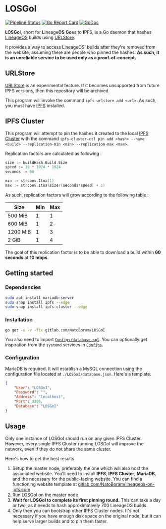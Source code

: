 # LOSGoI

[![Pipeline Status](https://gitlab.com/NatoBoram/LOSGoI/badges/master/pipeline.svg)](https://gitlab.com/NatoBoram/LOSGoI/commits/master)
[![Go Report Card](https://goreportcard.com/badge/gitlab.com/NatoBoram/LOSGoI)](https://goreportcard.com/report/gitlab.com/NatoBoram/LOSGoI)
[![GoDoc](https://godoc.org/gitlab.com/NatoBoram/LOSGoI?status.svg)](https://godoc.org/gitlab.com/NatoBoram/LOSGoI)

**LOSGoI**, short for **L**ineage**OS** **Go**es to **I**PFS, is a Go daemon that hashes [LineageOS](https://download.lineageos.org/) builds using [URLStore](https://github.com/ipfs/go-ipfs/blob/master/docs/experimental-features.md#ipfs-urlstore).

It provides a way to access LineageOS' builds after they're removed from the website, assuming there are people who pinned the hashes. **As such, it is an unreliable service to be used only as a proof-of-concept.**

## URLStore

[URLStore](https://github.com/ipfs/go-ipfs/blob/master/docs/experimental-features.md#ipfs-urlstore) is an experimental feature. If it becomes unsupported from future IPFS versions, then this repository will be archived.

This program will invoke the command `ipfs urlstore add <url>`. As such, you must have [IPFS](https://github.com/ipfs/go-ipfs) installed.

## IPFS Cluster

This program will attempt to pin the hashes it created to the local [IPFS Cluster](https://github.com/ipfs/ipfs-cluster) with the command `ipfs-cluster-ctl pin add <hash> --name <build> --replication-min <min> --replication-max <max>`.

Replication factors are calculated as following :

```Go
size := buildHash.Build.Size
speed := 10 * 1024 * 1024
seconds := 60

min := strconv.Itoa(1)
max := strconv.Itoa(size/(seconds*speed) + 1)
```

As such, replication factors will grow according to the following table :

| Size     | Min | Max |
| -------- | --- | --- |
|  500 MiB |   1 |   1 |
|  600 MiB |   1 |   2 |
| 1200 MiB |   1 |   3 |
|    2 GiB |   1 |   4 |

The goal of this replication factor is to be able to download a build within **60 seconds** at **10 mbps**.

## Getting started

### Dependencies

```bash
sudo apt install mariadb-server
sudo snap install ipfs --edge
sudo snap install ipfs-cluster --edge
```

### Installation

```bash
go get -u -v -fix gitlab.com/NatoBoram/LOSGoI
```

You also need to import [`Configs/database.sql`](https://gitlab.com/NatoBoram/LOSGoI/blob/master/Configs/database.sql). You can optionally get inspiration from the `systemd` services in [`Configs`](https://gitlab.com/NatoBoram/LOSGoI/tree/master/Configs).

### Configuration

MariaDB is required. It will establish a MySQL connection using the configuration file located at `./LOSGoI/database.json`. Here's a template.

```json
{
	"User": "LOSGoI",
	"Password": "",
	"Address": "localhost",
	"Port": 3306,
	"Database": "LOSGoI"
}
```

## Usage

Only one instance of LOSGoI should run on any given IPFS Cluster. However, every single IPFS Cluster running LOSGoI will improve the network, even if they do not share the same cluster.

Here's how to get the best results.

1. Setup the master node, preferably the one which will also host the associated website. You'll need to install **IPFS**, **IPFS Cluster**, **MariaDB**, and the necessary for the public-facing website. You can find a functioning website template at [gitlab.com/NatoBoram/lineageos-on-ipfs.com](https://gitlab.com/NatoBoram/lineageos-on-ipfs.com).
2. Run LOSGoI on the master node
3. **Wait for LOSGoI to complete its first pinning round.** This can take a day or two, as it needs to hash approximatively 700 LineageOS builds.
4. Only then you can bootstrap other IPFS Cluster nodes. It's not necessary if you have enough disk space on the original node, but it can help serve larger builds and to pin them faster.